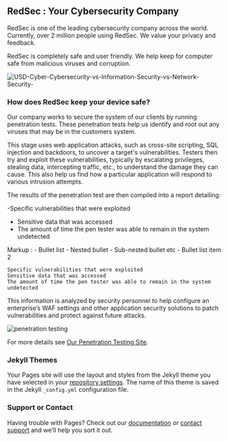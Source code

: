 ## RedSec : Your Cybersecurity Company

RedSec is one of the leading cybersecurity company across the world. Currently, over 2 million people using RedSec. We value your privacy and feedback.

RedSec is completely safe and user friendly. We help keep for computer safe from malicious viruses and corruption.


![USD-Cyber-Cybersecurity-vs-Information-Security-vs-Network-Security-](https://user-images.githubusercontent.com/85941318/136254045-43c950a5-eaa9-4dcf-84ce-5f4d81315e91.jpg)


### How does RedSec keep your device safe?
 
Our company works to secure the system of our clients by running penetration tests. These penetration tests help us identify and root out any viruses that may 
be in the customers system. 


This stage uses web application attacks, such as cross-site scripting, SQL injection and backdoors, to uncover a target's vulnerabilities. Testers then try and exploit these vulnerabilities, typically by escalating privileges, stealing data, intercepting traffic, etc., to understand the damage they can cause. This also help us find how a particular application will respond to various intrusion attempts.

The results of the penetration test are then compiled into a report detailing:
 
-Specific vulnerabilities that were exploited
   - Sensitive data that was accessed
   - The amount of time the pen tester was able to remain in the system undetected

 Markup : - Bullet list
              - Nested bullet
                  - Sub-nested bullet etc
          - Bullet list item 2 

    Specific vulnerabilities that were exploited
    Sensitive data that was accessed
    The amount of time the pen tester was able to remain in the system undetected
    
This information is analyzed by security personnel to help configure an enterprise’s WAF settings and other application security solutions to patch vulnerabilities and protect against future attacks.

![penetration testing](https://user-images.githubusercontent.com/85941318/136253722-4ad5c609-4d60-4865-afca-7387d996e6d3.jpg)



For more details see [Our Penetration Testing Site](https://www.guru99.com/learn-penetration-testing.html).

### Jekyll Themes

Your Pages site will use the layout and styles from the Jekyll theme you have selected in your [repository settings](https://github.com/AryanShoran/WebsiteDevelopment/settings/pages). The name of this theme is saved in the Jekyll `_config.yml` configuration file.

### Support or Contact

Having trouble with Pages? Check out our [documentation](https://docs.github.com/categories/github-pages-basics/) or [contact support](https://support.github.com/contact) and we’ll help you sort it out.
